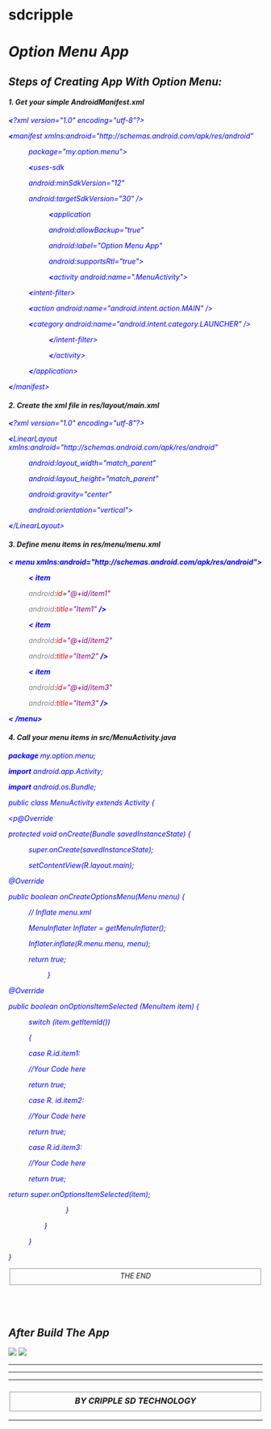 # sdcripple
<!DOCTYPE html>
<html>
<head>
</head>
<body>
<i>
<h1>Option Menu App</h1>
<h2>Steps of Creating App With Option Menu:</h2>
<h4>1. Get your simple AndroidManifest.xml</h4>
<i style="color: blue">
<b><p><</b>?xml version="1.0" encoding="utf-8"?></p>
<b><p><</b>manifest xmlns:android="http://schemas.android.com/apk/res/android"</p>
<menu>
package="my.option.menu">

<b><p><</b>uses-sdk</p>
<p> android:minSdkVersion="12"</p>
<p> android:targetSdkVersion="30" /></p>
<menu>
<b><p><</b>application</p></menu>
<menu><p>android:allowBackup="true"</p>
<p>android:label="Option Menu App"</p>
<p>android:supportsRtl="true"></p></menu>
<menu><b><p><</b>activity android:name=".MenuActivity"></p></menu>
<b><p><</b>intent-filter></p>
<b><p><</b>action android:name="android.intent.action.MAIN" /></p>

<b><p><</b>category android:name="android.intent.category.LAUNCHER" /></p>
<menu><b><p><</b>/intent-filter></p></menu>
<menu> <b><p><</b>/activity></p></menu>
<b><p><</b>/application></p>
</menu>


<b><p><</b>/manifest></p>
</i>
<h4>2. Create the xml file in res/layout/main.xml</h4>
<i style="color: blue">
<b style="color: blue"><</b>?xml version="1.0" encoding="utf-8"?>
<b style="color: blue"><p><</b>LinearLayout xmlns:android="http://schemas.android.com/apk/res/android"</p>
<menu>
<p>android:layout_width="match_parent"</p>
<p>android:layout_height="match_parent"</p>
<p>android:gravity="center"</p>
<p>android:orientation="vertical"></p>

</menu>
<p><b style="color: blue"><</b>/LinearLayout></p>
</i>
<h4>3. Define menu items in res/menu/menu.xml</h4>
<b style="color: blue"><</b>
<b style="color: blue"><i>menu xmlns:android="http://schemas.android.com/apk/res/android"></b>
<menu>
<b style="color: blue"><</b>
<b style="color: blue">item</b>
<p><cite style="color: grey">android</cite>:<i style="color: red">id</i>="<i style="color: purple">@+id/item1"</p>
<p><cite style="color: gray">android</cite>:<i style="color: red">title</i>="Item1" <b style="color: blue">/></b></p>
<b style="color: blue"><</b>
<b style="color: blue">item</b>
<p><cite style="color: gray">android</cite>:<i style="color: red">id</i>="@+id/item2"</p>
<p><cite style="color: gray">android</cite>:<i style="color: red">title</i>="Item2" <b style="color: blue">/></p></b>
<b style="color: blue"><</b>
<b style="color: blue">item</b>
<p><cite style="color: grey">android</cite>:<i style="color: red">id</i>="@+id/item3"</p>
<p><cite style="color: grey">android</cite>:<i style="color: red">title</i>="Item3" <b style="color: blue">/></p></b>
</menu>
<b style="color: blue"><</b>
<b style="color: blue">/menu></b>
</i>
<h4>4. Call your menu items in src/MenuActivity.java</h4>
<i style="color: blue">
<p><b>package  </b>  my.option.menu;</p>


<p><b>import</b> android.app.Activity;</p>
<p><b>import</b> android.os.Bundle;</p>


<p>public class MenuActivity extends Activity {

<p@Override</p>
<p>protected void onCreate(Bundle savedInstanceState) {</p>
<menu>
<p>super.onCreate(savedInstanceState);</p>
<p>setContentView(R.layout.main);</p>
 </menu>
     
<p>@Override
<p> public boolean onCreateOptionsMenu(Menu menu) {</p>
<menu>
<p>// Inflate menu.xml
<p>MenuInflater Inflater = getMenuInflater();</p>
<p>Inflater.inflate(R.menu.menu, menu);</p>
<p>return true;
<p><a style="color: white">__   _ _ </a><param>}</param></p>
    
</menu>
<p>@Override</p>
<p>public boolean onOptionsItemSelected (MenuItem item) {</p>
<menu>
<p>switch (item.getItemId())</p>
<p>{</p>
<p>case R.id.item1:</p>
<p>//Your Code here</p>
<p>return true;</p>
<p>case R. id.item2:</p>
<p>//Your Code here</p>
<p>return true;</p>
<p>case R.id.item3:</p>
<p>//Your Code here</p>
<p>return true;</p>
</menu>
return super.onOptionsItemSelected(item);
<menu>
<a style="color: white">__---   -- _ _ </a><param>}</param>
<p><a style="color: white">_ -  _ </a><param>}</param></p>

</menu>
<menu>
<p>}</p>
</menu>
<p>}</p>
</i>
<center><fieldset>THE END</fieldset></center>
<br>
<br>
<br>
<h2>After Build The App</h2>
<img src="https://cripplesdtech.simdif.com/images/public/sd_63ddc1a4cbd83.png?no_cache=1675481054"></img>
<img src="https://cripplesdtech.simdif.com/images/public/sd_63ddc1fbd21a9.jpg?no_cache=1675481109"></img>
<hr>
<hr>
<hr>
<h3><fieldset><cite><i><center>BY CRIPPLE SD TECHNOLOGY</center></i></cite></fieldset></h3>
<hr>
</body>
</html>
